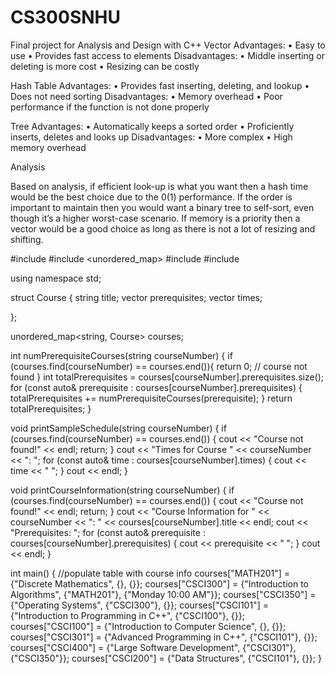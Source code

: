 # CS300SNHU
Final project for Analysis and Design with C++
Vector
Advantages:
•	Easy to use
•	Provides fast access to elements
Disadvantages:
•	Middle inserting or deleting is more cost
•	Resizing can be costly

Hash Table
Advantages:
•	Provides fast inserting, deleting, and lookup
•	Does not need sorting
Disadvantages:
•	Memory overhead
•	Poor performance if the function is not done properly

Tree
Advantages:
•	Automatically keeps a sorted order
•	Proficiently inserts, deletes and looks up
Disadvantages:
•	More complex
•	High memory overhead

Analysis

Based on analysis, if efficient look-up is what you want then a hash time would be the best choice due to the 0(1) performance. If the order is important to maintain then you would want a binary tree to self-sort, even though it’s a higher worst-case scenario. If memory is a priority then a vector would be a good choice as long as there is not a lot of resizing and shifting.


#include <iostream>
#include <unordered_map>
#include <vector>
#include <string>

using namespace std;

struct Course {
    string title;
    vector<string> prerequisites;
    vector<string> times;
    
};

unordered_map<string, Course> courses;

int numPrerequisiteCourses(string courseNumber) {
    if (courses.find(courseNumber) == courses.end()){
        return 0; // course not found
    }
    int totalPrerequisites = courses[courseNumber].prerequisites.size();
    for (const auto& prerequisite : courses[courseNumber].prerequisites) {
        totalPrerequisites += numPrerequisiteCourses(prerequisite);
    }
    return totalPrerequisites;
}

void printSampleSchedule(string courseNumber) {
    if (courses.find(courseNumber) == courses.end()) {
        cout << "Course not found!" << endl;
        return;
    }
    cout << "Times for Course " << courseNumber << ": ";
    for (const auto& time : courses[courseNumber].times) {
        cout << time << " ";
    }
    cout << endl;
}

void printCourseInformation(string courseNumber) {
    if (courses.find(courseNumber) == courses.end()) {
        cout << "Course not found!" << endl;
        return;
    }
    cout << "Course Information for " << courseNumber << ": " << courses[courseNumber].title << endl;
    cout << "Prerequisites: ";
    for (const auto& prerequisite : courses[courseNumber].prerequisites) {
        cout << prerequisite << " ";
    }
    cout << endl;
}

int main() {
    //populate table with course info
    courses["MATH201"] = {"Discrete Mathematics", {}, {}};
    courses["CSCI300"] = {"Introduction to Algorithms", {"MATH201"}, {"Monday 10:00 AM"}};
    courses["CSCI350"] = {"Operating Systems", {"CSCI300"}, {}};
    courses["CSCI101"] = {"Introduction to Programming in C++", {"CSCI100"}, {}};
    courses["CSCI100"] = {"Introduction to Computer Science", {}, {}};
    courses["CSCI301"] = {"Advanced Programming in C++", {"CSCI101"}, {}};
    courses["CSCI400"] = {"Large Software Development", {"CSCI301"}, {"CSCI350"}};
    courses["CSCI200"] = {"Data Structures", {"CSCI101"}, {}};
}
